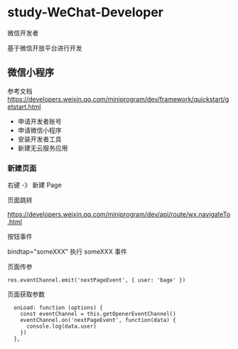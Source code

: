 # study-WeChat-Developer #
微信开发者

基于微信开放平台进行开发





## 微信小程序 ##

参考文档 https://developers.weixin.qq.com/miniprogram/dev/framework/quickstart/getstart.html

- 申请开发者账号
- 申请微信小程序
- 安装开发者工具
- 新建无云服务应用







### 新建页面 ###

右键 -》 新建 Page



页面跳转

https://developers.weixin.qq.com/miniprogram/dev/api/route/wx.navigateTo.html



按钮事件

bindtap="someXXX" 执行 someXXX 事件



页面传参

```
res.eventChannel.emit('nextPageEvent', { user: 'bage' })
```

页面获取参数

```
  onLoad: function (options) {
    const eventChannel = this.getOpenerEventChannel()
    eventChannel.on('nextPageEvent', function(data) {
      console.log(data.user)
    })
  },
```

